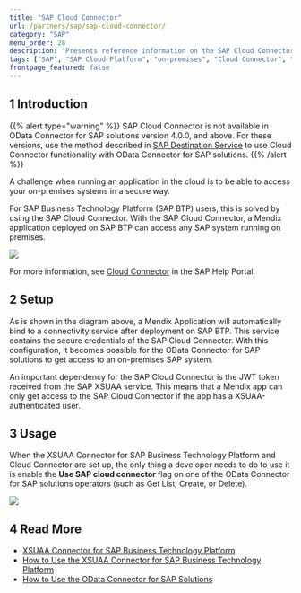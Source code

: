 ```yaml
---
title: "SAP Cloud Connector"
url: /partners/sap/sap-cloud-connector/
category: "SAP"
menu_order: 28
description: "Presents reference information on the SAP Cloud Connector."
tags: ["SAP", "SAP Cloud Platform", "on-premises", "Cloud Connector", "Destination Services", "SAP BTP", "SAP Business Technology Platform"]
frontpage_featured: false
---
```


## 1 Introduction

{{% alert type="warning" %}}
SAP Cloud Connector is not available in OData Connector for SAP solutions version 4.0.0, and above. For these versions, use the method described in [SAP Destination Service](/partners/sap/sap-destination-service/) to use Cloud Connector functionality with OData Connector for SAP solutions.
{{% /alert %}}

A challenge when running an application in the cloud is to be able to access your on-premises systems in a secure way.

For SAP Business Technology Platform (SAP BTP) users, this is solved by using the SAP Cloud Connector. With the SAP Cloud Connector, a Mendix application deployed on SAP BTP can access any SAP system running on premises.

![](/attachments/partners/sap//sap-cloud-connector/connectivity-service.png)

For more information, see [Cloud Connector](https://help.sap.com/viewer/cca91383641e40ffbe03bdc78f00f681/Cloud/en-US/e6c7616abb5710148cfcf3e75d96d596.html
) in the SAP Help Portal.

## 2 Setup

As is shown in the diagram above, a Mendix Application will automatically bind to a connectivity service after deployment on SAP BTP. This service contains the secure credentials of the SAP Cloud Connector. With this configuration, it becomes possible  for the OData Connector for SAP solutions to get access to an on-premises SAP system.

An important dependency for the SAP Cloud Connector is the JWT token received from the SAP XSUAA service. This means that a Mendix app can only get access to the SAP Cloud Connector if the app has a XSUAA-authenticated user.

## 3 Usage

When the XSUAA Connector for SAP Business Technology Platform and Cloud Connector are set up, the only thing a developer needs to do to use it is enable the **Use SAP cloud connector** flag on one of the OData Connector for SAP solutions operators (such as Get List, Create, or Delete).

![](/attachments/partners/sap//sap-cloud-connector/cloud-connector.png)

## 4 Read More

* [XSUAA Connector for SAP Business Technology Platform](/partners/sap/sap-xsuaa-connector/)
* [How to Use the XSUAA Connector for SAP Business Technology Platform](/partners/sap/use-sap-xsuaa-connector/)
* [How to Use the OData Connector for SAP Solutions](/partners/sap/use-sap-odata-connector/)
